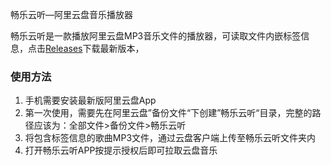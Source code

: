 畅乐云听—阿里云盘音乐播放器

畅乐云听是一款播放阿里云盘MP3音乐文件的播放器，可读取文件内嵌标签信息，点击[Releases](https://github.com/socue/ChangYueCloudMusicPublic/releases)下载最新版本，

### 使用方法

1.  手机需要安装最新版阿里云盘App
2.  第一次使用，需要先在阿里云盘”备份文件“下创建”畅乐云听“目录，完整的路径应该为：全部文件>备份文件>畅乐云听
3.  将包含标签信息的歌曲MP3文件，通过云盘客户端上传至畅乐云听文件夹内
4.  打开畅乐云听APP按提示授权后即可拉取云盘音乐

